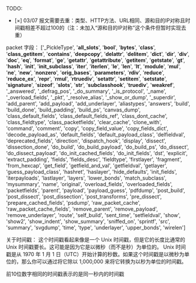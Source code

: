 TODO:

- [×] 03/07 报文需要去重：类型、HTTP方法、URL相同、源和目的IP对称且时间戳相差不超过100的（注：未加入“源和目的IP对称”这个条件但暂时实现去重）



packet 字段：
['_PickleType', '__all_slots__', '__bool__', '__bytes__', '__class__', '__class_getitem__', '__contains__', '__deepcopy__', '__delattr__', '__delitem__', '__dict__', '__dir__', '__div__', '__doc__', '__eq__', '__format__', '__ge__', '__getattr__', '__getattribute__', '__getitem__', '__getstate__', '__gt__', '__hash__', '__init__', '__init_subclass__', '__iter__', '__iterlen__', '__le__', '__len__', '__lt__', '__module__', '__mul__', '__ne__', '__new__', '__nonzero__', '__orig_bases__', '__parameters__', '__rdiv__', '__reduce__', '__reduce_ex__', '__repr__', '__rmul__', '__rtruediv__', '__setattr__', '__setitem__', '__setstate__', '__signature__', '__sizeof__', '__slots__', '__str__', '__subclasshook__', '__truediv__', '__weakref__', '_answered', '_defrag_pos', '_do_summary', '_is_protocol', '_name', '_overload_fields', '_pkt', '_resolve_alias', '_show_or_dump', '_superdir', 'add_parent', 'add_payload', 'add_underlayer', 'aliastypes', 'answers', 'build', 'build_done', 'build_padding', 'build_ps', 'canvas_dump', 'class_default_fields', 'class_default_fields_ref', 'class_dont_cache', 'class_fieldtype', 'class_packetfields', 'clear_cache', 'clone_with', 'command', 'comment', 'copy', 'copy_field_value', 'copy_fields_dict', 'decode_payload_as', 'default_fields', 'default_payload_class', 'delfieldval', 'deprecated_fields', 'direction', 'dispatch_hook', 'display', 'dissect', 'dissection_done', 'do_build', 'do_build_payload', 'do_build_ps', 'do_dissect', 'do_dissect_payload', 'do_init_cached_fields', 'do_init_fields', 'dst', 'explicit', 'extract_padding', 'fields', 'fields_desc', 'fieldtype', 'firstlayer', 'fragment', 'from_hexcap', 'get_field', 'getfield_and_val', 'getfieldval', 'getlayer', 'guess_payload_class', 'hashret', 'haslayer', 'hide_defaults', 'init_fields', 'iterpayloads', 'lastlayer', 'layers', 'lower_bonds', 'match_subclass', 'mysummary', 'name', 'original', 'overload_fields', 'overloaded_fields', 'packetfields', 'parent', 'payload', 'payload_guess', 'pdfdump', 'post_build', 'post_dissect', 'post_dissection', 'post_transforms', 'pre_dissect', 'prepare_cached_fields', 'psdump', 'raw_packet_cache', 'raw_packet_cache_fields', 'remove_parent', 'remove_payload', 'remove_underlayer', 'route', 'self_build', 'sent_time', 'setfieldval', 'show', 'show2', 'show_indent', 'show_summary', 'sniffed_on', 'sprintf', 'src', 'summary', 'svgdump', 'time', 'type', 'underlayer', 'upper_bonds', 'wirelen']


关于时间戳：
这个时间戳看起来像是一个 Unix 时间戳，但是它的长度比通常的 Unix 时间戳要长。这可能是因为它是以微秒（而不是秒）为单位的。
Unix 时间戳是从 1970 年 1 月 1 日（UTC）开始计算的秒数。如果这个时间戳是以微秒为单位的，那么你可以通过将它除以 1,000,000 来将它转换为以秒为单位的时间戳。

前10位数字相同的时间戳表示的是同一秒内的时间戳